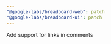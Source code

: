 ```yaml
---
"@google-labs/breadboard-web": patch
"@google-labs/breadboard-ui": patch
---
```


Add support for links in comments
